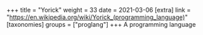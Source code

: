 +++
title = "Yorick"
weight = 33
date = 2021-03-06
[extra]
link = "https://en.wikipedia.org/wiki/Yorick_(programming_language)"
[taxonomies]
groups = ["proglang"]
+++
A programming language


